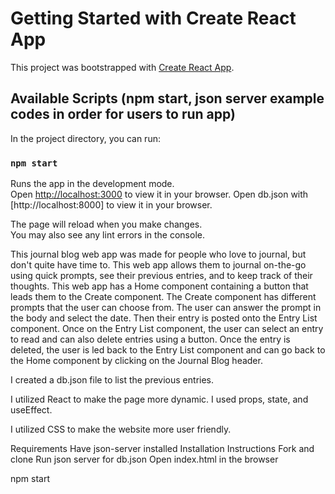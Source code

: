 # Getting Started with Create React App

This project was bootstrapped with [Create React App](https://github.com/facebook/create-react-app).

## Available Scripts (npm start, json server example codes in order for users to run app)

In the project directory, you can run:

### `npm start`

Runs the app in the development mode.\
Open [http://localhost:3000](http://localhost:3000) to view it in your browser.
Open db.json with [http://localhost:8000] to view it in your browser.

The page will reload when you make changes.\
You may also see any lint errors in the console.




This journal blog web app was made for people who love to journal, but don't quite have time to. This web app allows them to journal on-the-go using quick prompts, see their previous entries, and to keep track of their thoughts. This web app has a Home component containing a button that leads them to the Create component. The Create component has different prompts that the user can choose from. The user can answer the prompt in the body and select the date. Then their entry is posted onto the Entry List component. Once on the Entry List component, the user can select an entry to read and can also delete entries using a button. Once the entry is deleted, the user is led back to the Entry List component and can go back to the Home component by clicking on the Journal Blog header. 

I created a db.json file to list the previous entries.

I utilized React to make the page more dynamic. I used props, state, and useEffect.

I utilized CSS to make the website more user friendly.

Requirements
Have json-server installed
Installation Instructions
Fork and clone
Run json server for db.json
Open index.html in the browser

npm start
